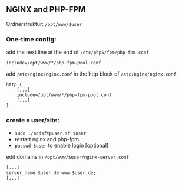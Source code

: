 ## NGINX and PHP-FPM


Ordnerstruktur: `/opt/www/$user`


### One-time config:

add the next line at the end of `/etc/php5/fpm/php-fpm.conf`
```
include=/opt/www/*/php-fpm-pool.conf
```


add `/etc/nginx/nginx.conf` in the http block of `/etc/nginx/nginx.conf`
```
http {
    [...]
    include=/opt/www/*/php-fpm-pool.conf
    [...]
}
```




### create a user/site:

* `sudo ./addsftpuser.sh $user`
* restart nginx and php-fpm
* `passwd $user` to enable login [optional]



edit domains in `/opt/www/$user/nginx-server.conf`
```
[...]
server_name $user.de www.$user.de;
[...]
```
